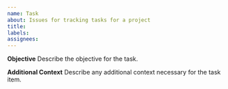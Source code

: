 ```yaml
---
name: Task
about: Issues for tracking tasks for a project
title: 
labels:
assignees:
---
```

<!---Each task should focus on a single purpose. If there are multiple requirements, these should be broken down into sub-tasks.-->

**Objective**
Describe the objective for the task.

**Additional Context**
Describe any additional context necessary for the task item.
